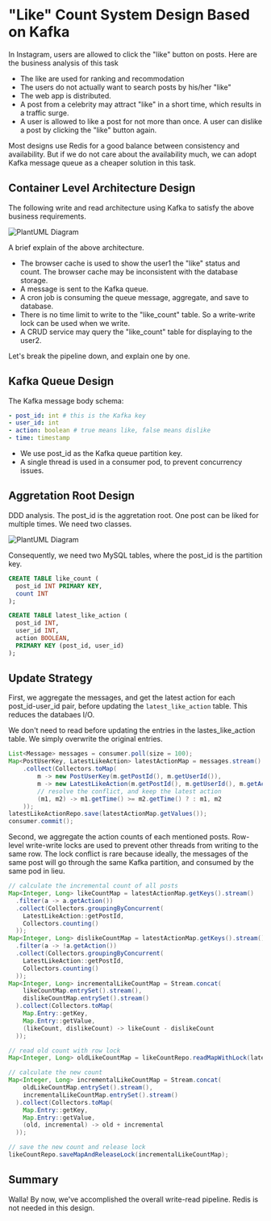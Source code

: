 # "Like" Count System Design Based on Kafka

In Instagram, users are allowed to click the "like" button on posts. Here are the business analysis of this task

- The like are used for ranking and recommodation
- The users do not actually want to search posts by his/her "like"
- The web app is distributed. 
- A post from a celebrity may attract "like" in a short time, which results in a traffic surge. 
- A user is allowed to like a post for not more than once. A user can dislike a post by clicking the "like" button again. 

Most designs use Redis for a good balance between consistency and availability. But if we do not care about the availability much, we can adopt Kafka message queue as a cheaper solution in this task. 

## Container Level Architecture Design

The following write and read architecture using Kafka to satisfy the above business requirements. 



![PlantUML Diagram](https://planttext.com/api/plantuml/png/LP114eCW34NtEKKkG6VQfOjUe8VeH8ZeQC4YZ8kEToz6nNR34FB_om-aem-O9WvN64dtP1dhuEVyW1_G_ZLwnovYIyuC7C1Gf9ecHaswPLW0teaJuuEQdg0WTF3kpq_M1hOKnL8WGzVpK_la8e1aG6NyxDJzc5U91FOArS1Dp5qPNc4QpKgK2bKQSqSe5MxCOikDBQ2Sg2wXi-qAEcELcwZFO3c1rprcqZ7kPybayf8BKFd46y1ftIEjCX3j6J7hlW00)



A brief explain of the above architecture. 

- The browser cache is used to show the user1 the "like" status and count. The browser cache may be inconsistent with the database storage. 
- A message is sent to the Kafka queue. 
- A cron job is consuming the queue message, aggregate, and save to database. 
- There is no time limit to write to the "like_count" table. So a write-write lock can be used when we write. 
- A CRUD service may query the "like_count" table for displaying to the user2.  

Let's break the pipeline down, and explain one by one. 

## Kafka Queue Design

The Kafka message body schema: 

```yaml
- post_id: int # this is the Kafka key
- user_id: int
- action: boolean # true means like, false means dislike
- time: timestamp
```

- We use post_id as the Kafka queue partition key. 
- A single thread is used in a consumer pod, to prevent concurrency issues. 

## Aggretation Root Design

DDD analysis. The post_id is the aggretation root. One post can be liked for multiple times. We need two classes. 

![PlantUML Diagram](https://planttext.com/api/plantuml/png/Iyv9B2vMyCdCJdNEByqhKQZcAiWlBedFJE5A1l6vQhcuaY5A4ajIYqj02XsJIpBpyv1KbXQd5e7eHB04I0l2l7nTNGojN000)

Consequently, we need two MySQL tables, where the post_id is the partition key. 

```sql
CREATE TABLE like_count (
  post_id INT PRIMARY KEY,
  count INT
);
```

```sql
CREATE TABLE latest_like_action (
  post_id INT,
  user_id INT,
  action BOOLEAN,
  PRIMARY KEY (post_id, user_id)
);
```

## Update Strategy

First, we aggregate the messages, and get the latest action for each post_id-user_id pair, before updating the `latest_like_action` table. This reduces the databaes I/O. 

We don't need to read before updating the entries in the lastes_like_action table. We simply overwrite the original entries. 

```java
List<Message> messages = consumer.poll(size = 100);
Map<PostUserKey, LatestLikeAction> latestActionMap = messages.stream()  
    .collect(Collectors.toMap(  
        m -> new PostUserKey(m.getPostId(), m.getUserId()), 
        m -> new LatestLikeAction(m.getPostId(), m.getUserId(), m.getAction()),
        // resolve the conflict, and keep the latest action
        (m1, m2) -> m1.getTime() >= m2.getTime() ? : m1, m2 
    ));
latestLikeActionRepo.save(latestActionMap.getValues());
consumer.commit();
```

Second, we aggregate the action counts of each mentioned posts. Row-level write-write locks are used to prevent other threads from writing to the same row. The lock conflict is rare because ideally, the messages of the same post will go through the same Kafka partition, and consumed by the same pod in lieu. 

```java
// calculate the incremental count of all posts
Map<Integer, Long> likeCountMap = latestActionMap.getKeys().stream()
  .filter(a -> a.getAction())
  .collect(Collectors.groupingByConcurrent(
    LatestLikeAction::getPostId,
    Collectors.counting()
  ));
Map<Integer, Long> dislikeCountMap = latestActionMap.getKeys().stream()
  .filter(a -> !a.getAction())
  .collect(Collectors.groupingByConcurrent(
    LatestLikeAction::getPostId,
    Collectors.counting()
  ));
Map<Integer, Long> incrementalLikeCountMap = Stream.concat(
    likeCountMap.entrySet().stream(), 
    dislikeCountMap.entrySet().stream()
  ).collect(Collectors.toMap(
    Map.Entry::getKey, 
    Map.Entry::getValue,
    (likeCount, dislikeCount) -> likeCount - dislikeCount
  ));

// read old count with row lock
Map<Integer, Long> oldLikeCountMap = likeCountRepo.readMapWithLock(latestActionMap.getValues());

// calculate the new count
Map<Integer, Long> incrementalLikeCountMap = Stream.concat(
    oldLikeCountMap.entrySet().stream(), 
    incrementalLikeCountMap.entrySet().stream()
  ).collect(Collectors.toMap(
    Map.Entry::getKey,
    Map.Entry::getValue,
    (old, incremental) -> old + incremental
  ));

// save the new count and release lock
likeCountRepo.saveMapAndReleaseLock(incrementalLikeCountMap);
```

## Summary

Walla! By now, we've accomplished the overall write-read pipeline. Redis is not needed in this design. 


